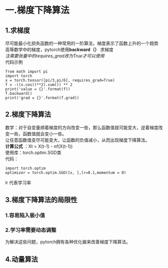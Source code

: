 # 一.梯度下降算法  
## 1.求梯度  
尽可能最小化损失函数的一种常用的一阶算法，梯度表示了函数上升的一个趋势    
高等数学中的梯度，pytorch使用**backward（）** 求梯度  
*注需要张量中的requires_grad改为True才可以使用*  
代码示例  
```  
from math import pi  
import torch  
x = torch.tensor([pi/3,pi/6], requires_grad=True)  
f = -((x.cos()**2).sum()) ** 2  
print('value = {}'.format(f))  
f.backward()  
print('grad = {}'.format(f.grad))  
```  

## 2.梯度下降算法  
数学：对于自变量顺着梯度的方向改变一些，那么函数值就可能变大，逆着梯度改变一些，函数值就会变小一些。  
让任意函数值变尽可能变大，让函数的负值减小，从而出现梯度下降算法。  
**计算公式** ：Xt = X(t-1) - nf(X(t-1))  
使用库：torch.optim.SGD类   
代码：  
```  
import torch.optim  
optimizer = torch.optim.SGD([x, ],lr=0.1,momentum = 0)  
```   
lr 代表学习率  
## 3.梯度下降算法的局限性  
### 1.容易陷入极小值
### 2.学习率需要动态调整
为解决这些问题，pytorch拥有各种优化器来改善梯度下降算法。  
## 4.动量算法  

